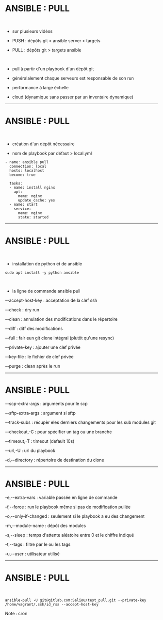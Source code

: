

# ANSIBLE : PULL

<br>

* sur plusieurs vidéos

* PUSH : dépôts git > ansible server > targets

* PULL : dépôts git > targets ansible


<br>

* pull à partir d'un playbook d'un dépôt git

* généralalement chaque serveurs est responsable de son run

* performance à large échelle

* cloud (dynamique sans passer par un inventaire dynamique)



--------------------------------------------------------------------------------

# ANSIBLE : PULL


<br>

* création d'un dépôt nécessaire

* nom de playbook par défaut > local.yml

```
- name: ansible pull
  connection: local
  hosts: localhost
  become: true
```

```
  tasks:
  - name: install nginx
    apt:
      name: nginx
      update_cache: yes
  - name: start
    service:
      name: nginx
      state: started
```

--------------------------------------------------------------------------------

# ANSIBLE : PULL

<br>

* installation de python et de ansible

```
sudo apt install -y python ansible 
```

<br>

* la ligne de commande ansible pull

--accept-host-key : acceptation de la clef ssh

--check : dry run

--clean : annulation des modifications dans le répertoire 

--diff : diff des modifications

--full : fair eun git clone intégral (plutôt qu'une resync)

--private-key : ajouter une clef privée

--key-file : le fichier de clef privée

--purge : clean après le run

--------------------------------------------------------------------------------

# ANSIBLE : PULL

--scp-extra-args : arguments pour le scp

--sftp-extra-args : argument si sftp

--track-subs : récupèr eles derniers changements pour les sub modules git

--checkout,-C : pour spécifier un tag ou une branche

--timeout,-T : timeout (default 10s)

--url,-U : url du playbook

-d,--directory : répertoire de destination du clone

--------------------------------------------------------------------------------

# ANSIBLE : PULL

-e,--extra-vars : variable passée en ligne de commande

-f,--force : run le playbook même si pas de modification pullée

-o,--only-if-changed : seulement si le playbook a eu des changement

-m,--module-name : dépôt des modules

-s,--sleep : temps d'attente aléatoire entre 0 et le chiffre indiqué

-t,--tags : filtre par le ou les tags

-u,--user : utilisateur utilisé

--------------------------------------------------------------------------------

# ANSIBLE : PULL

<br>

```
ansible-pull -U git@gitlab.com:Saliou/test_pull.git --private-key /home/vagrant/.ssh/id_rsa --accept-host-key
```

Note : cron



